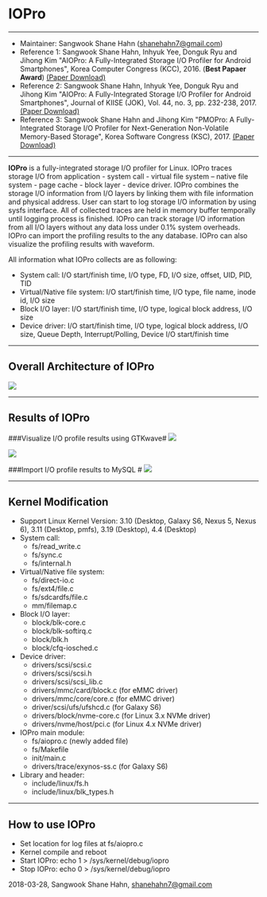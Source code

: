 # IOPro #

***

- Maintainer: Sangwook Shane Hahn (shanehahn7@gmail.com)
- Reference 1: Sangwook Shane Hahn, Inhyuk Yee, Donguk Ryu and Jihong Kim "AIOPro: A Fully-Integrated Storage I/O Profiler for Android Smartphones", Korea Computer Congress (KCC), 2016. (**Best Papaer Award**)
[(Paper Download)](http://cares.snu.ac.kr/?view=boardF&fileN=102865424058621e58c6f75.data)
- Reference 2: Sangwook Shane Hahn, Inhyuk Yee, Donguk Ryu and Jihong Kim "AIOPro: A Fully-Integrated Storage I/O Profiler for Android Smartphones", Journal of KIISE (JOK), Vol. 44, no. 3, pp. 232-238, 2017.
[(Paper Download)](http://cares.snu.ac.kr/?view=boardF&fileN=65733309659ce01e588cdb.data)
- Reference 3: Sangwook Shane Hahn and Jihong Kim "PMOPro: A Fully-Integrated Storage I/O Profiler for Next-Generation Non-Volatile Memory-Based Storage", Korea Software Congress (KSC), 2017.
[(Paper Download)](http://cares.snu.ac.kr/?view=boardF&fileN=7488647945a1d3d6ca89b2.data)

---

**IOPro** is a fully-integrated storage I/O profiler for Linux. IOPro traces storage I/O from application - system call - virtual file system – native file system - page cache - block layer - device driver. IOPro combines the storage I/O information from I/O layers by linking them with file information and physical address. User can start to log storage I/O information by using sysfs interface. All of collected traces are held in memory buffer temporally until logging process is finished.
IOPro can track storage I/O information from all I/O layers without any data loss under 0.1% system overheads.
IOPro can import the profiling results to the any database. IOPro can also visualize the profiling results with waveform.

All information what IOPro collects are as following:

- System call: I/O start/finish time, I/O type, FD, I/O size, offset, UID, PID, TID
- Virtual/Native file system: I/O start/finish time,  I/O type, file name, inode id, I/O size
- Block I/O layer: I/O start/finish time, I/O type, logical block address, I/O size
- Device driver: I/O start/finish time,  I/O type, logical block address, I/O size, Queue Depth, Interrupt/Polling, Device I/O start/finish time

***

## Overall Architecture of IOPro #

![](https://postfiles.pstatic.net/MjAxODAzMjlfMTEw/MDAxNTIyMjkyMjcxOTAw.dGm4jIzitIntbOuFbWxRl7nn03EkcIqZm7TOTe5IIr0g.sEDOehnPhhROghO_9Z4veJaQT3_bz1E9_qPutCXIRPEg.JPEG.shanehahn/IOPro_OA.jpg?type=w773)

***

## Results of IOPro #

###Visualize I/O profile results using GTKwave#
![](https://postfiles.pstatic.net/MjAxODAzMjlfNjYg/MDAxNTIyMjk0NDMwNDUz.27liGhdTgm0Qi3Dhs2qyDDZl-kdHJf3hVJ_vDw-u4Hgg.XMJVXWc4BNd-wStbYqK5C8x_Uf2qreKFJ7AoNf8DenMg.JPEG.shanehahn/iopro_vis.jpg?type=w773)

![](https://postfiles.pstatic.net/MjAxODAzMjlfMTM5/MDAxNTIyMjk0NjYwOTY0.qAYauQi9XbIA0sZ6mgBqSjPr9Xx6qsh3QM0JxsTe60kg.ctveQhRiNVPpZYjZTPg3p38GI5gAEO_OOH2eeayQJRQg.JPEG.shanehahn/iopro_vis2.jpg?type=w773)


###Import I/O profile results to MySQL #
![](https://postfiles.pstatic.net/MjAxODAzMjlfMzkg/MDAxNTIyMjk0NDI2MjYw.KkwJws3TP3n_jH2wGcdHz6CcCNy0l33IsMRtYCOwJdMg.Z_DVLvufUafFgfjpSAud6SUnK10ZO0h-Bs1p_-aP7Eog.JPEG.shanehahn/iopro_db.jpg?type=w773)

 


***
## Kernel Modification ###

- Support Linux Kernel Version: 3.10 (Desktop, Galaxy S6, Nexus 5, Nexus 6), 3.11 (Desktop, pmfs), 3.19 (Desktop), 4.4 (Desktop)
- System call: 
  + fs/read_write.c 
  + fs/sync.c 
  + fs/internal.h
- Virtual/Native file system: 
  + fs/direct-io.c 
  + fs/ext4/file.c 
  + fs/sdcardfs/file.c 
  + mm/filemap.c
- Block I/O layer: 
  + block/blk-core.c 
  + block/blk-softirq.c 
  + block/blk.h 
  + block/cfq-iosched.c
- Device driver: 
  + drivers/scsi/scsi.c 
  + drivers/scsi/scsi.h 
  + drivers/scsi/scsi_lib.c
  + drivers/mmc/card/block.c (for eMMC driver)
  + drivers/mmc/core/core.c (for eMMC driver)
  + driver/scsi/ufs/ufshcd.c (for Galaxy S6)
  + drivers/block/nvme-core.c (for Linux 3.x NVMe driver)
  + drivers/nvme/host/pci.c (for Linux 4.x NVMe driver)
- IOPro main module: 
  + fs/aiopro.c (newly added file) 
  + fs/Makefile 
  + init/main.c
  + drivers/trace/exynos-ss.c (for Galaxy S6)
- Library and header: 
  + include/linux/fs.h 
  + include/linux/blk_types.h 

***

## How to use IOPro ###

- Set location for log files at fs/aiopro.c
- Kernel compile and reboot 
- Start IOPro: echo 1 > /sys/kernel/debug/iopro
- Stop IOPro: echo 0 > /sys/kernel/debug/iopro


2018-03-28, Sangwook Shane Hahn, shanehahn7@gmail.com